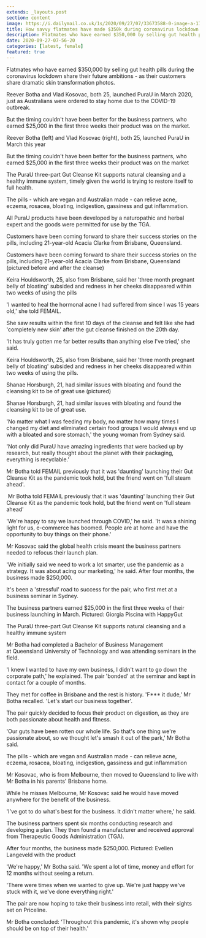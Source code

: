 ```yaml
---
extends: _layouts.post
section: content
image: https://i.dailymail.co.uk/1s/2020/09/27/07/33673588-0-image-a-17_1601189322179.jpg 
title: How savvy flatmates have made $350k during coronavirus lockdown with a PILL 
description: Flatmates who have earned $350,000 by selling gut health pills during the coronavirus lockdown share their future ambitions - as their customers share dramatic skin transformation photos. 
date: 2020-09-27-07-56-20 
categories: [latest, female] 
featured: true 
--- 
```

Flatmates who have earned $350,000 by selling gut health pills during the coronavirus lockdown share their future ambitions - as their customers share dramatic skin transformation photos. 

Reever Botha and Vlad Kosovac, both 25, launched PuraU in March 2020, just as Australians were ordered to stay home due to the COVID-19 outbreak. 

But the timing couldn't have been better for the business partners, who earned $25,000 in the first three weeks their product was on the market. 

Reever Botha (left) and Vlad Kosovac (right), both 25, launched PuraU in March this year

But the timing couldn't have been better for the business partners, who earned $25,000 in the first three weeks their product was on the market

The PuraU three-part Gut Cleanse Kit supports natural cleansing and a healthy immune system, timely given the world is trying to restore itself to full health.

The pills - which are vegan and Australian made - can relieve acne, eczema, rosacea, bloating, indigestion, gassiness and gut inflammation.  

All PuraU products have been developed by a naturopathic and herbal expert and the goods were permitted for use by the TGA.

Customers have been coming forward to share their success stories on the pills, including 21-year-old Acacia Clarke from Brisbane, Queensland.

Customers have been coming forward to share their success stories on the pills, including 21-year-old Acacia Clarke from Brisbane, Queensland (pictured before and after the cleanse)

Keira Houldsworth, 25, also from Brisbane, said her 'three month pregnant belly of bloating' subsided and redness in her cheeks disappeared within two weeks of using the pills

'I wanted to heal the hormonal acne I had suffered from since I was 15 years old,' she told FEMAIL.

She saw results within the first 10 days of the cleanse and felt like she had 'completely new skin' after the gut cleanse finished on the 20th day.

'It has truly gotten me far better results than anything else I've tried,' she said.

Keira Houldsworth, 25, also from Brisbane, said her 'three month pregnant belly of bloating' subsided and redness in her cheeks disappeared within two weeks of using the pills.

Shanae Horsburgh, 21, had similar issues with bloating and found the cleansing kit to be of great use (pictured)

Shanae Horsburgh, 21, had similar issues with bloating and found the cleansing kit to be of great use.

'No matter what I was feeding my body, no matter how many times I changed my diet and eliminated certain food groups I would always end up with a bloated and sore stomach,' the young woman from Sydney said.

'Not only did PuraU have amazing ingredients that were backed up by research, but really thought about the planet with their packaging, everything is recyclable.'  

Mr Botha told FEMAIL previously that it was 'daunting' launching their Gut Cleanse Kit as the pandemic took hold, but the friend went on 'full steam ahead'.

 Mr Botha told FEMAIL previously that it was 'daunting' launching their Gut Cleanse Kit as the pandemic took hold, but the friend went on 'full steam ahead'

'We're happy to say we launched through COVID,' he said. 'It was a shining light for us, e-commerce has boomed. People are at home and have the opportunity to buy things on their phone.'

Mr Kosovac said the global health crisis meant the business partners needed to refocus their launch plan.

'We initially said we need to work a lot smarter, use the pandemic as a strategy. It was about acing our marketing,' he said. After four months, the business made $250,000.  

It's been a 'stressful' road to success for the pair, who first met at a business seminar in Sydney. 

The business partners earned $25,000 in the first three weeks of their business launching in March. Pictured: Giorgia Piscina with HappyGut

The PuraU three-part Gut Cleanse Kit supports natural cleansing and a healthy immune system

Mr Botha had completed a Bachelor of Business Management at Queensland University of Technology and was attending seminars in the field.  

'I knew I wanted to have my own business, I didn't want to go down the corporate path,' he explained. The pair 'bonded' at the seminar and kept in contact for a couple of months.

They met for coffee in Brisbane and the rest is history. 'F*** it dude,' Mr Botha recalled. 'Let's start our business together'. 

The pair quickly decided to focus their product on digestion, as they are both passionate about health and fitness.   

'Our guts have been rotten our whole life. So that's one thing we're passionate about, so we thought let's smash it out of the park,' Mr Botha said.  

The pills - which are vegan and Australian made - can relieve acne, eczema, rosacea, bloating, indigestion, gassiness and gut inflammation

Mr Kosovac, who is from Melbourne, then moved to Queensland to live with Mr Botha in his parents' Brisbane home. 

While he misses Melbourne, Mr Kosovac said he would have moved anywhere for the benefit of the business.

'I've got to do what's best for the business. It didn't matter where,' he said. 

The business partners spent six months conducting research and developing a plan. They then found a manufacturer and received approval from Therapeutic Goods Administration (TGA). 

After four months, the business made $250,000. Pictured: Evelien Langeveld with the product 

'We're happy,' Mr Botha said. 'We spent a lot of time, money and effort for 12 months without seeing a return. 

'There were times when we wanted to give up. We're just happy we've stuck with it, we've done everything right.' 

The pair are now hoping to take their business into retail, with their sights set on Priceline.   

Mr Botha concluded: 'Throughout this pandemic, it's shown why people should be on top of their health.'    

